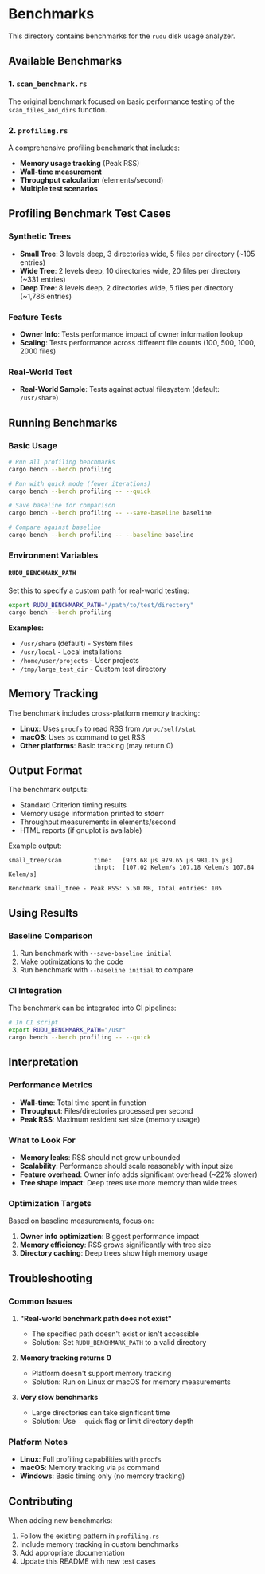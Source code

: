 # Benchmarks

This directory contains benchmarks for the `rudu` disk usage analyzer.

## Available Benchmarks

### 1. `scan_benchmark.rs`
The original benchmark focused on basic performance testing of the `scan_files_and_dirs` function.

### 2. `profiling.rs`
A comprehensive profiling benchmark that includes:
- **Memory usage tracking** (Peak RSS)
- **Wall-time measurement** 
- **Throughput calculation** (elements/second)
- **Multiple test scenarios**

## Profiling Benchmark Test Cases

### Synthetic Trees
- **Small Tree**: 3 levels deep, 3 directories wide, 5 files per directory (~105 entries)
- **Wide Tree**: 2 levels deep, 10 directories wide, 20 files per directory (~331 entries)
- **Deep Tree**: 8 levels deep, 2 directories wide, 5 files per directory (~1,786 entries)

### Feature Tests
- **Owner Info**: Tests performance impact of owner information lookup
- **Scaling**: Tests performance across different file counts (100, 500, 1000, 2000 files)

### Real-World Test
- **Real-World Sample**: Tests against actual filesystem (default: `/usr/share`)

## Running Benchmarks

### Basic Usage
```bash
# Run all profiling benchmarks
cargo bench --bench profiling

# Run with quick mode (fewer iterations)
cargo bench --bench profiling -- --quick

# Save baseline for comparison
cargo bench --bench profiling -- --save-baseline baseline

# Compare against baseline
cargo bench --bench profiling -- --baseline baseline
```

### Environment Variables

#### `RUDU_BENCHMARK_PATH`
Set this to specify a custom path for real-world testing:
```bash
export RUDU_BENCHMARK_PATH="/path/to/test/directory"
cargo bench --bench profiling
```

**Examples:**
- `/usr/share` (default) - System files
- `/usr/local` - Local installations
- `/home/user/projects` - User projects
- `/tmp/large_test_dir` - Custom test directory

## Memory Tracking

The benchmark includes cross-platform memory tracking:
- **Linux**: Uses `procfs` to read RSS from `/proc/self/stat`
- **macOS**: Uses `ps` command to get RSS
- **Other platforms**: Basic tracking (may return 0)

## Output Format

The benchmark outputs:
- Standard Criterion timing results
- Memory usage information printed to stderr
- Throughput measurements in elements/second
- HTML reports (if gnuplot is available)

Example output:
```
small_tree/scan         time:   [973.68 µs 979.65 µs 981.15 µs]
                        thrpt:  [107.02 Kelem/s 107.18 Kelem/s 107.84 Kelem/s]

Benchmark small_tree - Peak RSS: 5.50 MB, Total entries: 105
```

## Using Results

### Baseline Comparison
1. Run benchmark with `--save-baseline initial`
2. Make optimizations to the code
3. Run benchmark with `--baseline initial` to compare

### CI Integration
The benchmark can be integrated into CI pipelines:
```bash
# In CI script
export RUDU_BENCHMARK_PATH="/usr"
cargo bench --bench profiling -- --quick
```

## Interpretation

### Performance Metrics
- **Wall-time**: Total time spent in function
- **Throughput**: Files/directories processed per second
- **Peak RSS**: Maximum resident set size (memory usage)

### What to Look For
- **Memory leaks**: RSS should not grow unbounded
- **Scalability**: Performance should scale reasonably with input size
- **Feature overhead**: Owner info adds significant overhead (~22% slower)
- **Tree shape impact**: Deep trees use more memory than wide trees

### Optimization Targets
Based on baseline measurements, focus on:
1. **Owner info optimization**: Biggest performance impact
2. **Memory efficiency**: RSS grows significantly with tree size
3. **Directory caching**: Deep trees show high memory usage

## Troubleshooting

### Common Issues

1. **"Real-world benchmark path does not exist"**
   - The specified path doesn't exist or isn't accessible
   - Solution: Set `RUDU_BENCHMARK_PATH` to a valid directory

2. **Memory tracking returns 0**
   - Platform doesn't support memory tracking
   - Solution: Run on Linux or macOS for memory measurements

3. **Very slow benchmarks**
   - Large directories can take significant time
   - Solution: Use `--quick` flag or limit directory depth

### Platform Notes
- **Linux**: Full profiling capabilities with `procfs`
- **macOS**: Memory tracking via `ps` command
- **Windows**: Basic timing only (no memory tracking)

## Contributing

When adding new benchmarks:
1. Follow the existing pattern in `profiling.rs`
2. Include memory tracking in custom benchmarks
3. Add appropriate documentation
4. Update this README with new test cases
